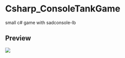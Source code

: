 # Csharp_ConsoleTankGame
small c# game with sadconsole-lb

## Preview
![](https://github.com/weitnow/gb-fighter/blob/main/gamecover.png)
